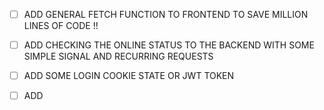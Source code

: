 



+ [ ] ADD GENERAL FETCH FUNCTION TO FRONTEND TO SAVE MILLION LINES OF CODE !!

+ [ ] ADD CHECKING THE ONLINE STATUS TO THE BACKEND WITH SOME SIMPLE SIGNAL AND RECURRING REQUESTS 

+ [ ] ADD SOME LOGIN COOKIE STATE OR JWT TOKEN 

+ [ ] ADD 